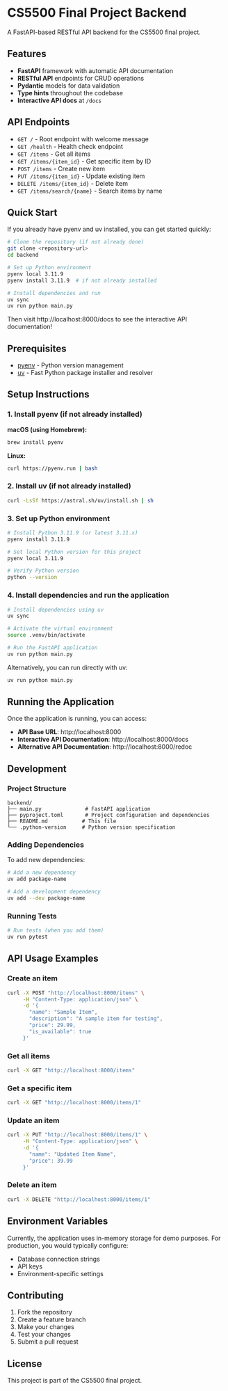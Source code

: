 # CS5500 Final Project Backend

A FastAPI-based RESTful API backend for the CS5500 final project.

## Features

- **FastAPI** framework with automatic API documentation
- **RESTful API** endpoints for CRUD operations
- **Pydantic** models for data validation
- **Type hints** throughout the codebase
- **Interactive API docs** at `/docs`

## API Endpoints

- `GET /` - Root endpoint with welcome message
- `GET /health` - Health check endpoint
- `GET /items` - Get all items
- `GET /items/{item_id}` - Get specific item by ID
- `POST /items` - Create new item
- `PUT /items/{item_id}` - Update existing item
- `DELETE /items/{item_id}` - Delete item
- `GET /items/search/{name}` - Search items by name

## Quick Start

If you already have pyenv and uv installed, you can get started quickly:

```bash
# Clone the repository (if not already done)
git clone <repository-url>
cd backend

# Set up Python environment
pyenv local 3.11.9
pyenv install 3.11.9  # if not already installed

# Install dependencies and run
uv sync
uv run python main.py
```

Then visit http://localhost:8000/docs to see the interactive API documentation!

## Prerequisites

- [pyenv](https://github.com/pyenv/pyenv) - Python version management
- [uv](https://github.com/astral-sh/uv) - Fast Python package installer and resolver

## Setup Instructions

### 1. Install pyenv (if not already installed)

**macOS (using Homebrew):**
```bash
brew install pyenv
```

**Linux:**
```bash
curl https://pyenv.run | bash
```

### 2. Install uv (if not already installed)

```bash
curl -LsSf https://astral.sh/uv/install.sh | sh
```

### 3. Set up Python environment

```bash
# Install Python 3.11.9 (or latest 3.11.x)
pyenv install 3.11.9

# Set local Python version for this project
pyenv local 3.11.9

# Verify Python version
python --version
```

### 4. Install dependencies and run the application

```bash
# Install dependencies using uv
uv sync

# Activate the virtual environment
source .venv/bin/activate

# Run the FastAPI application
uv run python main.py
```

Alternatively, you can run directly with uv:
```bash
uv run python main.py
```

## Running the Application

Once the application is running, you can access:

- **API Base URL**: http://localhost:8000
- **Interactive API Documentation**: http://localhost:8000/docs
- **Alternative API Documentation**: http://localhost:8000/redoc

## Development

### Project Structure

```
backend/
├── main.py              # FastAPI application
├── pyproject.toml       # Project configuration and dependencies
├── README.md           # This file
└── .python-version     # Python version specification
```

### Adding Dependencies

To add new dependencies:

```bash
# Add a new dependency
uv add package-name

# Add a development dependency
uv add --dev package-name
```

### Running Tests

```bash
# Run tests (when you add them)
uv run pytest
```

## API Usage Examples

### Create an item
```bash
curl -X POST "http://localhost:8000/items" \
     -H "Content-Type: application/json" \
     -d '{
       "name": "Sample Item",
       "description": "A sample item for testing",
       "price": 29.99,
       "is_available": true
     }'
```

### Get all items
```bash
curl -X GET "http://localhost:8000/items"
```

### Get a specific item
```bash
curl -X GET "http://localhost:8000/items/1"
```

### Update an item
```bash
curl -X PUT "http://localhost:8000/items/1" \
     -H "Content-Type: application/json" \
     -d '{
       "name": "Updated Item Name",
       "price": 39.99
     }'
```

### Delete an item
```bash
curl -X DELETE "http://localhost:8000/items/1"
```

## Environment Variables

Currently, the application uses in-memory storage for demo purposes. For production, you would typically configure:

- Database connection strings
- API keys
- Environment-specific settings

## Contributing

1. Fork the repository
2. Create a feature branch
3. Make your changes
4. Test your changes
5. Submit a pull request

## License

This project is part of the CS5500 final project.
